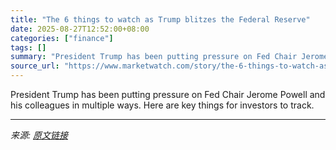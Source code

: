 ```yaml
---
title: "The 6 things to watch as Trump blitzes the Federal Reserve"
date: 2025-08-27T12:52:00+08:00
categories: ["finance"]
tags: []
summary: "President Trump has been putting pressure on Fed Chair Jerome Powell and his colleagues in multiple ways. Here are key things for investors to track."
source_url: "https://www.marketwatch.com/story/the-6-things-to-watch-as-trump-blitzes-the-federal-reserve-20cfacc3?mod=mw_rss_topstories"
---
```


President Trump has been putting pressure on Fed Chair Jerome Powell and his colleagues in multiple ways. Here are key things for investors to track.

---

*来源: [原文链接](https://www.marketwatch.com/story/the-6-things-to-watch-as-trump-blitzes-the-federal-reserve-20cfacc3?mod=mw_rss_topstories)*
